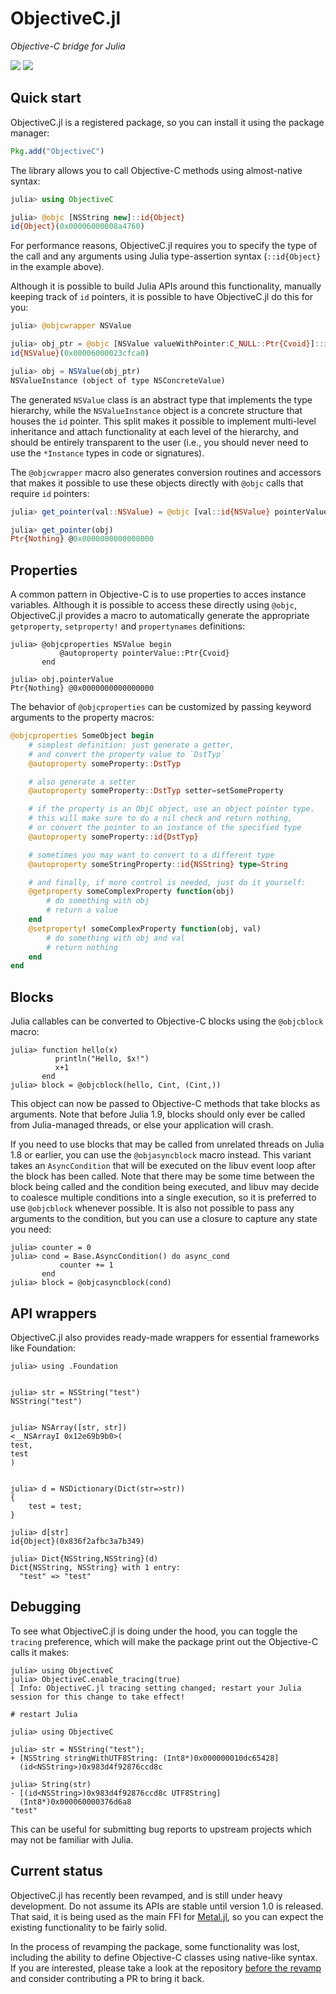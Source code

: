 # ObjectiveC.jl

*Objective-C bridge for Julia*

[![][github-img]][github-url] [![][codecov-img]][codecov-url]

[github-img]: https://github.com/JuliaInterop/ObjectiveC.jl/actions/workflows/ci.yml/badge.svg
[github-url]: https://github.com/JuliaInterop/ObjectiveC.jl/actions/workflows/ci.yml

[codecov-img]: https://codecov.io/gh/JuliaInterop/ObjectiveC.jl/branch/master/graph/badge.svg
[codecov-url]: https://codecov.io/gh/JuliaInterop/ObjectiveC.jl


## Quick start

ObjectiveC.jl is a registered package, so you can install it using the package manager:

```julia
Pkg.add("ObjectiveC")
```

The library allows you to call Objective-C methods using almost-native syntax:

```julia
julia> using ObjectiveC

julia> @objc [NSString new]::id{Object}
id{Object}(0x00006000008a4760)
```

For performance reasons, ObjectiveC.jl requires you to specify the type of the call and
any arguments using Julia type-assertion syntax (`::id{Object}` in the example above).

Although it is possible to build Julia APIs around this functionality, manually keeping
track of `id` pointers, it is possible to have ObjectiveC.jl do this for you:

```julia
julia> @objcwrapper NSValue

julia> obj_ptr = @objc [NSValue valueWithPointer:C_NULL::Ptr{Cvoid}]::id{NSValue}
id{NSValue}(0x00006000023cfca0)

julia> obj = NSValue(obj_ptr)
NSValueInstance (object of type NSConcreteValue)
```

The generated `NSValue` class is an abstract type that implements the type hierarchy, while
the `NSValueInstance` object is a concrete structure that houses the `id` pointer. This
split makes it possible to implement multi-level inheritance and attach functionality at
each level of the hierarchy, and should be entirely transparent to the user (i.e., you
should never need to use the `*Instance` types in code or signatures).

The `@objcwrapper` macro also generates conversion routines and accessors that makes it
possible to use these objects directly with `@objc` calls that require `id` pointers:

```julia
julia> get_pointer(val::NSValue) = @objc [val::id{NSValue} pointerValue]::Ptr{Cvoid}

julia> get_pointer(obj)
Ptr{Nothing} @0x0000000000000000
```


## Properties

A common pattern in Objective-C is to use properties to acces instance variables. Although
it is possible to access these directly using `@objc`, ObjectiveC.jl provides a macro to
automatically generate the appropriate `getproperty`, `setproperty!` and `propertynames`
definitions:

```julia-repl
julia> @objcproperties NSValue begin
           @autoproperty pointerValue::Ptr{Cvoid}
       end

julia> obj.pointerValue
Ptr{Nothing} @0x0000000000000000
```

The behavior of `@objcproperties` can be customized by passing keyword arguments to the
property macros:

```julia
@objcproperties SomeObject begin
    # simplest definition: just generate a getter,
    # and convert the property value to `DstTyp`
    @autoproperty someProperty::DstTyp

    # also generate a setter
    @autoproperty someProperty::DstTyp setter=setSomeProperty

    # if the property is an ObjC object, use an object pointer type.
    # this will make sure to do a nil check and return nothing,
    # or convert the pointer to an instance of the specified type
    @autoproperty someProperty::id{DstTyp}

    # sometimes you may want to convert to a different type
    @autoproperty someStringProperty::id{NSString} type=String

    # and finally, if more control is needed, just do it yourself:
    @getproperty someComplexProperty function(obj)
        # do something with obj
        # return a value
    end
    @setproperty! someComplexProperty function(obj, val)
        # do something with obj and val
        # return nothing
    end
end
```


## Blocks

Julia callables can be converted to Objective-C blocks using the `@objcblock` macro:

```julia-repl
julia> function hello(x)
          println("Hello, $x!")
          x+1
       end
julia> block = @objcblock(hello, Cint, (Cint,))
```

This object can now be passed to Objective-C methods that take blocks as arguments. Note
that before Julia 1.9, blocks should only ever be called from Julia-managed threads, or else
your application will crash.

If you need to use blocks that may be called from unrelated threads on Julia 1.8 or earlier,
you can use the `@objasyncblock` macro instead. This variant takes an `AsyncCondition` that
will be executed on the libuv event loop after the block has been called. Note that there
may be some time between the block being called and the condition being executed, and libuv
may decide to coalesce multiple conditions into a single execution, so it is preferred to
use `@objcblock` whenever possible. It is also not possible to pass any arguments to the
condition, but you can use a closure to capture any state you need:

```julia-repl
julia> counter = 0
julia> cond = Base.AsyncCondition() do async_cond
           counter += 1
       end
julia> block = @objcasyncblock(cond)
```


## API wrappers

ObjectiveC.jl also provides ready-made wrappers for essential frameworks like Foundation:

```julia-repl
julia> using .Foundation


julia> str = NSString("test")
NSString("test")


julia> NSArray([str, str])
<__NSArrayI 0x12e69b9b0>(
test,
test
)


julia> d = NSDictionary(Dict(str=>str))
{
    test = test;
}

julia> d[str]
id{Object}(0x836f2afbc3a7b349)

julia> Dict{NSString,NSString}(d)
Dict{NSString, NSString} with 1 entry:
  "test" => "test"
```


## Debugging

To see what ObjectiveC.jl is doing under the hood, you can toggle the `tracing` preference,
which will make the package print out the Objective-C calls it makes:

```julia-repl
julia> using ObjectiveC
julia> ObjectiveC.enable_tracing(true)
[ Info: ObjectiveC.jl tracing setting changed; restart your Julia session for this change to take effect!

# restart Julia

julia> using ObjectiveC

julia> str = NSString("test");
+ [NSString stringWithUTF8String: (Int8*)0x000000010dc65428]
  (id<NSString>)0x983d4f92876ccd8c

julia> String(str)
- [(id<NSString>)0x983d4f92876ccd8c UTF8String]
  (Int8*)0x000060000376d6a8
"test"
```

This can be useful for submitting bug reports to upstream projects which may not be
familiar with Julia.


## Current status

ObjectiveC.jl has recently been revamped, and is still under heavy development. Do not
assume its APIs are stable until version 1.0 is released. That said, it is being used
as the main FFI for [Metal.jl](https://github.com/JuliaGPU/Metal.jl), so you can expect
the existing functionality to be fairly solid.

In the process of revamping the package, some functionality was lost, including the ability
to define Objective-C classes using native-like syntax. If you are interested, please take a
look at the repository [before the
revamp](https://github.com/JuliaInterop/ObjectiveC.jl/tree/22118319da1fb7601d2a3ecefb671ffbb5e57012)
and consider contributing a PR to bring it back.
